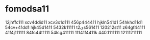 # fomodsa11
12jhffc111
xcv4ddid11
xcv3x1d111
456p444411
hjkln541d1
54hkhd11d1
54cv+41dd1
hjk45d1411
5432k11111
t2یs561411
120212st11
z64gf44111
41f4j111111
84fc44t1111
54lcg411111
11141f4411k
440.1111111
12111211111
